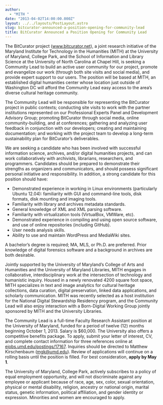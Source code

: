 ```yaml
---
author:
  - "MITH "
date: "2013-04-02T14:00:00.000Z"
layout: ../../layouts/PostLayout.astro
slug: bitcurator-announced-a-position-opening-for-community-lead
title: BitCurator Announced a Position Opening for Community Lead
---
```


The BitCurator project (www.bitcurator.net), a joint research initiative of the Maryland Institute for Technology in the Humanities (MITH) at the University of Maryland, College Park, and the School of Information and Library Science at the University of North Carolina at Chapel Hill, is seeking a Community Lead to build an active user community for our project, promote and evangelize our work (through both site visits and social media), and provide expert support to our users. The position will be based at MITH, an established digital humanities center whose location just outside of Washington DC will afford the Community Lead easy access to the area’s diverse cultural heritage community.

The Community Lead will be responsible for representing the BitCurator project in public contexts; conducting site visits to work with the partner institutions represented on our Professional Experts Panel and Development Advisory Group; promoting BitCurator through social media, online community-building, and at conferences; gathering and analyzing user feedback in conjunction with our developers; creating and maintaining documentation; and working with the project team to develop a long-term sustainability plan for BitCurator’s deliverables.

We are seeking a candidate who has been involved with successful information science, archives, and/or digital humanities projects, and can work collaboratively with archivists, librarians, researchers, and programmers. Candidates should be prepared to demonstrate their strengths as organizers and communicators, and should possess significant personal initiative and responsibility. In addition, a strong candidate for this position should have:

- Demonstrated experience in working in Linux environments (particularly Ubuntu 12.04): familiarity with GUI and command-line tools, disk formats, disk mounting and imaging tools.
- Familiarity with library and archives metadata standards.
- General knowledge of XML and XML parsing software.
- Familiarity with virtualization tools (VirtualBox, VMWare, etc).
- Demonstrated experience in compiling and using open source software, and use of online repositories (including GitHub).
- User needs analysis skills.
- Ability to use and maintain WordPress and MediaWiki sites.

A bachelor’s degree is required; MA, MLS, or Ph.D. are preferred. Prior knowledge of digital forensics software and a background in archives are both desirable.

Jointly supported by the University of Maryland’s College of Arts and Humanities and the University of Maryland Libraries, MITH engages in collaborative, interdisciplinary work at the intersection of technology and humanistic inquiry. Housed in a newly renovated 4200 square foot space, MITH specializes in text and image analytics for cultural heritage collections, data curation, digital preservation, linked data applications, and scholarly communication. MITH was recently selected as a host institution for the National Digital Stewardship Residency program, and the Community Lead will also enjoy interaction with a Born-Digital Working Group jointly sponsored by MITH and the University Libraries.

The Community Lead is a full-time Faculty Research Assistant position at the University of Maryland, funded for a period of twelve (12) months beginning October 1, 2013. Salary is \$60,000. The University also offers a competitive benefits package. To apply, submit your letter of interest, CV, and complete contact information for three references online at [ejobs.umd.edu/postings/17167](https://ejobs.umd.edu/postings/17167). Inquiries should be directed to Matthew Kirschenbaum ([mgk@umd.edu](mailto:mgk@umd.edu)). Review of applications will continue on a rolling basis until the position is filled. For best consideration, **apply by May 1**.

The University of Maryland, College Park, actively subscribes to a policy of equal employment opportunity, and will not discriminate against any employee or applicant because of race, age, sex, color, sexual orientation, physical or mental disability, religion, ancestry or national origin, marital status, genetic information, political affiliation, and gender identity or expression. Minorities and women are encouraged to apply.
